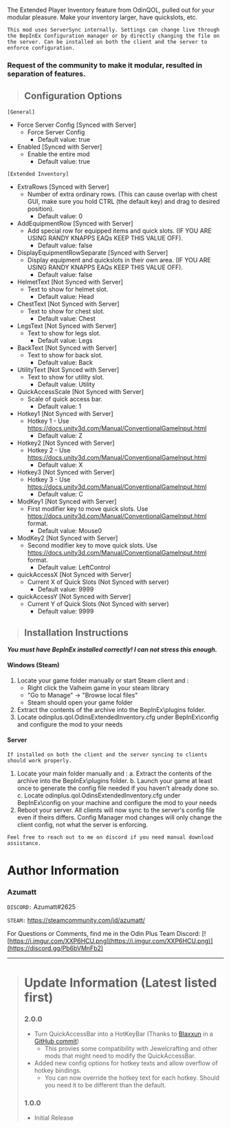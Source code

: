 ﻿The Extended Player Inventory feature from OdinQOL, pulled out for your modular pleasure. Make your inventory larger, have quickslots, etc.


`This mod uses ServerSync internally. Settings can change live through the BepInEx Configuration manager or by directly changing the file on the server. Can be installed on both the client and the server to enforce configuration.`


### Request of the community to make it modular, resulted in separation of features.


> ## Configuration Options
`[General]`

* Force Server Config [Synced with Server]
    * Force Server Config
        * Default value: true
* Enabled  [Synced with Server]
    * Enable the entire mod
        * Default value: true

 `[Extended Inventory]`
* ExtraRows [Synced with Server]
    * Number of extra ordinary rows. (This can cause overlap with chest GUI, make sure you hold CTRL (the default key) and drag to desired position).
        * Default value: 0
* AddEquipmentRow [Synced with Server]
    * Add special row for equipped items and quick slots. (IF YOU ARE USING RANDY KNAPPS EAQs KEEP THIS VALUE OFF).
        * Default value: false
* DisplayEquipmentRowSeparate [Synced with Server]
    * Display equipment and quickslots in their own area. (IF YOU ARE USING RANDY KNAPPS EAQs KEEP THIS VALUE OFF).
        * Default value: false
* HelmetText [Not Synced with Server]
    * Text to show for helmet slot.
        * Default value: Head
* ChestText [Not Synced with Server]
    * Text to show for chest slot.
        * Default value: Chest
* LegsText [Not Synced with Server]
    * Text to show for legs slot.
        * Default value: Legs
* BackText [Not Synced with Server]
    * Text to show for back slot.
        * Default value: Back
* UtilityText [Not Synced with Server]
    * Text to show for utility slot.
        * Default value: Utility
* QuickAccessScale [Not Synced with Server]
    * Scale of quick access bar.
        * Default value: 1
* Hotkey1 [Not Synced with Server]
    * Hotkey 1 - Use https://docs.unity3d.com/Manual/ConventionalGameInput.html
        * Default value: Z
* Hotkey2 [Not Synced with Server]
    * Hotkey 2 - Use https://docs.unity3d.com/Manual/ConventionalGameInput.html
        * Default value: X
* Hotkey3 [Not Synced with Server]
    * Hotkey 3 - Use https://docs.unity3d.com/Manual/ConventionalGameInput.html
        * Default value: C
* ModKey1 [Not Synced with Server]
    * First modifier key to move quick slots. Use https://docs.unity3d.com/Manual/ConventionalGameInput.html format.
        * Default value: Mouse0
* ModKey2 [Not Synced with Server]
    * Second modifier key to move quick slots. Use https://docs.unity3d.com/Manual/ConventionalGameInput.html format.
        * Default value: LeftControl
* quickAccessX [Not Synced with Server]
    * Current X of Quick Slots (Not Synced with server)
        * Default value: 9999
* quickAccessY [Not Synced with Server]
    * Current Y of Quick Slots (Not Synced with server)
        * Default value: 9999


> ## Installation Instructions
***You must have BepInEx installed correctly! I can not stress this enough.***

#### Windows (Steam)
1. Locate your game folder manually or start Steam client and :
    * Right click the Valheim game in your steam library
    * "Go to Manage" -> "Browse local files"
    * Steam should open your game folder
2. Extract the contents of the archive into the BepInEx\plugins folder.
3. Locate odinplus.qol.OdinsExtendedInventory.cfg under BepInEx\config and configure the mod to your needs

#### Server

`If installed on both the client and the server syncing to clients should work properly.`
1. Locate your main folder manually and :
   a. Extract the contents of the archive into the BepInEx\plugins folder.
   b. Launch your game at least once to generate the config file needed if you haven't already done so.
   c. Locate odinplus.qol.OdinsExtendedInventory.cfg under BepInEx\config on your machine and configure the mod to your needs
2. Reboot your server. All clients will now sync to the server's config file even if theirs differs. Config Manager mod changes will only change the client config, not what the server is enforcing.


`Feel free to reach out to me on discord if you need manual download assistance.`


# Author Information

### Azumatt

`DISCORD:` Azumatt#2625

`STEAM:` https://steamcommunity.com/id/azumatt/


For Questions or Comments, find me in the Odin Plus Team Discord:
[![https://i.imgur.com/XXP6HCU.png](https://i.imgur.com/XXP6HCU.png)](https://discord.gg/Pb6bVMnFb2)

***
> # Update Information (Latest listed first)
> ### 2.0.0
> - Turn QuickAccessBar into a HotKeyBar (Thanks to [Blaxxun](https://github.com/blaxxun-boop) in a [GitHub commit](https://github.com/AzumattDev/OdinPlusQOLMods/commit/56f5d28a98c24b9a965463ae0720ab62582de25d))
>     - This provies some compatibility with Jewelcrafting and other mods that might need to modify the QuickAccessBar.
> - Added new config options for hotkey texts and allow overflow of hotkey bindings.
>     - You can now override the hotkey text for each hotkey. Should you need it to be different than the default. 
> ### 1.0.0
> - Initial Release